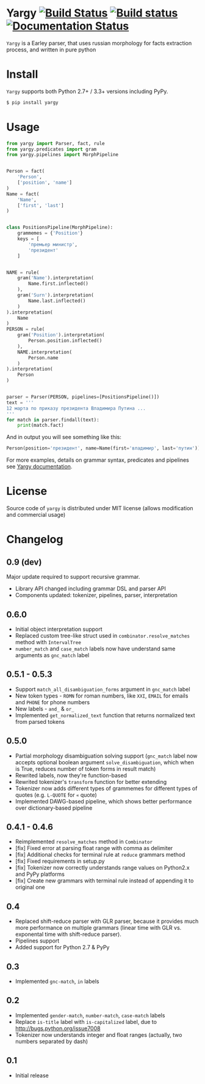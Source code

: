 # Yargy [![Build Status](https://travis-ci.org/natasha/yargy.svg?branch=master)](https://travis-ci.org/natasha/yargy) [![Build status](https://ci.appveyor.com/api/projects/status/ik1tf9n32yh9wfy5?svg=true)](https://ci.appveyor.com/project/dveselov/yargy) [![Documentation Status](https://readthedocs.org/projects/yargy/badge/?version=latest)](http://yargy.readthedocs.io/en/latest/?badge=latest)

`Yargy` is a Earley parser, that uses russian morphology for facts extraction process, and written in pure python

# Install

`Yargy` supports both Python 2.7+ / 3.3+ versions including PyPy.

```bash
$ pip install yargy
```

# Usage

```python
from yargy import Parser, fact, rule
from yargy.predicates import gram
from yargy.pipelines import MorphPipeline


Person = fact(
    'Person',
    ['position', 'name']
)
Name = fact(
    'Name',
    ['first', 'last']
)


class PositionsPipeline(MorphPipeline):
    grammemes = {'Position'}
    keys = [
        'премьер министр',
        'президент'
    ]


NAME = rule(
    gram('Name').interpretation(
        Name.first.inflected()
    ),
    gram('Surn').interpretation(
        Name.last.inflected()
    )
).interpretation(
    Name
)
PERSON = rule(
    gram('Position').interpretation(
        Person.position.inflected()
    ),
    NAME.interpretation(
        Person.name
    )
).interpretation(
    Person
)


parser = Parser(PERSON, pipelines=[PositionsPipeline()])
text = '''
12 марта по приказу президента Владимира Путина ...
'''
for match in parser.findall(text):
    print(match.fact)
```

And in output you will see something like this:
```python
Person(position='президент', name=Name(first='владимир', last='путин'))
```

For more examples, details on grammar syntax, predicates and pipelines see [Yargy documentation](http://yargy.readthedocs.io/en/latest/).

# License

Source code of `yargy` is distributed under MIT license (allows modification and commercial usage)

# Changelog

## 0.9 (dev)
Major update required to support recursive grammar.
* Library API changed including grammar DSL and parser API
* Components updated: tokenizer, pipelines, parser, interpretation

## 0.6.0
* Initial object interpretation support
* Replaced custom tree-like struct used in `combinator.resolve_matches` method with `IntervalTree`
* `number_match` and `case_match` labels now have understand same arguments as `gnc_match` label

## 0.5.1 - 0.5.3
* Support `match_all_disambiguation_forms` argument in `gnc_match` label
* New token types - `ROMN` for roman numbers, like `XXI`, `EMAIL` for emails and `PHONE` for phone numbers
* New labels - `and_` & `or_`
* Implemented `get_normalized_text` function that returns normalized text from parsed tokens

## 0.5.0
* Partial morphology disambiguation solving support (`gnc_match` label now accepts optional boolean argument `solve_disambiguation`, which when is True, reduces number of token forms in result match)
* Rewrited labels, now they're function-based
* Rewrited tokenizer's `transform` function for better extending
* Tokenizer now adds different types of grammemes for different types of quotes (e.g. `L-QUOTE` for `«` quote)
* Implemented DAWG-based pipeline, which shows better performance over dictionary-based pipeline

## 0.4.1 - 0.4.6
* Reimplemented `resolve_matches` method in `Combinator`
* [fix] Fixed error at parsing float range with comma as delimiter
* [fix] Additional checks for terminal rule at `reduce` grammars method
* [fix] Fixed requirements in setup.py
* [fix] Tokenizer now correctly understands range values on Python2.x and PyPy platforms
* [fix] Create new grammars with terminal rule instead of appending it to original one

## 0.4
* Replaced shift-reduce parser with GLR parser, because it provides much more performance on multiple grammars (linear time with GLR vs. exponental time with shift-reduce parser).
* Pipelines support
* Added support for Python 2.7 & PyPy

## 0.3
* Implemented `gnc-match`, `in` labels

## 0.2
* Implemented `gender-match`, `number-match`, `case-match` labels
* Replace `is-title` label with `is-capitalized` label, due to http://bugs.python.org/issue7008
* Tokenizer now understands integer and float ranges (actually, two numbers separated by dash)

## 0.1
* Initial release
